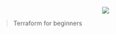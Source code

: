 <p align="center"><img src="https://user-images.githubusercontent.com/4303310/42405951-88afac1e-81af-11e8-9d78-f694c6e982f6.png" /></p>

> Terraform for beginners 
